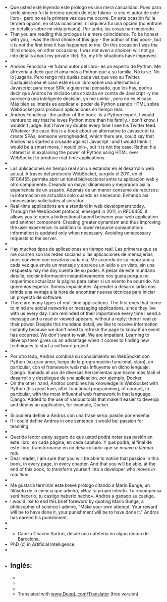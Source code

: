 - Que usted esté leyendo este prólogo es una mera casualidad. Pues para serle sincero fui la tercera opción de este fulano -o sea el autor de este libro-, pero no es la primera vez que me ocurre. En esta ocasión fui la tercera opción, en otras ocasiones, ni siquiera fui una opción  (no entraré en detalles sobre mi vida privada). Por tanto, las cosas han mejorado.
- That you are reading this prologue is a mere coincidence. To be honest with you, I was the third choice of this guy - the author of this book-, but it is not the first time it has happened to me. On this occasion I was the third choice, on other occasions, I was not even a choice(I will not go into details about my private life). So, my life situations have improved.
-
- Andros Fenollosa -el fulano autor del libro- es un experto de Python. Me atrevería a decir que él ama más a Python que a su familia. No lo sé. No lo juzgaría. Pero tengo mis dudas cada vez que veo su Twitter. Cualquiera sea el caso este es un libro sobre una alternativa a Javascript para crear SPA; alguien mal pensado, que los hay, podría decir que Andros ha iniciado una cruzada en contra de Javacript -y me parecería una inteligente decisión, yo me uniría-, pero no es el caso. Más bien su interés es explicar el poder de Python usando HTML sobre WebSocket para producir aplicaciones en tiempo real.
- Andros Fenollosa -the author of the book- is a Python expert. I would venture to say that he loves Python more than his family. I don't know. I wouldn't judge. But I have my doubts every time I see his Twitter feed. Whatever the case this is a book about an alternative to Javascript to create SPAs; someone wrongheaded, which there are, could say that Andros has started a crusade against Javacript -and I would think it would be a smart move, I would join-, but it is not the case. Rather, his interest is in explaining the power of Python using HTML over WebSocket to produce real-time applications.
-
- Las aplicaciones en tiempo real son un estándar en el desarrollo web actual. A través del protocolo WebSocket, surgido el 2011, en el RFC6455, permite abrir un túnel bidireccional entre tu aplicación web y otro componente. Creando un mayor dinamismo y mejorando así la experiencia de un usuario. Además de un menor consumo de recursos: la información se actualiza solo cuando es necesario. Evitando así innecesarias solicitudes al servidor.
- Real-time applications are a standard in web development today. Through the WebSocket protocol, emerged in 2011, in RFC6455, it allows you to open a bidirectional tunnel between your web application and another component. Creating greater dynamism and thus improving the user experience. In addition to lower resource consumption: information is updated only when necessary. Avoiding unnecessary requests to the server.
-
- Hay muchos tipos de aplicaciones en tiempo real. Las primeras que se me ocurren son las redes sociales o las aplicaciones de mensajerías, pues conviven con nosotros cada día. Me acuerdo de su importancia cada vez que envío un mensaje y aparece un leído o un visto, sin una respuesta: hay me doy cuenta de su poder. A pesar de este mundano detalle, recibir información instantáneamente nos gusta porque no requerimos actualizar la página para saber si un evento ha ocurrido. No queremos esperar. Somos impacientes. Aprender a desarrollarlas nos brinda una ventaja a la hora de encontrar nuevas técnicas para iniciar un proyecto de software.
- There are many types of real-time applications. The first ones that come to mind are social networks or messaging applications, since they live with us every day. I am reminded of their importance every time I send a message and a read or viewed appears, without a reply: there I realize their power. Despite this mundane detail, we like to receive information instantly because we don't need to refresh the page to know if an event has occurred. We don't want to wait. We are impatient. Learning to develop them gives us an advantage when it comes to finding new techniques to start a software project.
-
- Por otro lado, Andros combina su conocimiento en WebSocket con Python (su gran amor, luego de la programación funcional, claro),  en particular, con el framework web más influyente en dicho lenguaje: Django. Sumado al uso de diversas herramientas que hacen más fácil el desarrollo y despliegue de una aplicación, por ejemplo, Docker.
- On the other hand, Andros combines his knowledge in WebSocket with Python (his great love, after functional programming, of course), in particular, with the most influential web framework in that language: Django. Added to the use of various tools that make it easier to develop and deploy an application, for example, Docker.
-
- Si pudiera definir a Andros con una frase sería: pasión por enseñar.
- If I could define Andros in one sentence it would be: passion for teaching.
-
- Querido lector estoy seguro de que usted podrá notar esa pasión en este libro, en cada página, en cada capítulo. Y que podrá, al final de este libro, transformarse en un desarrollador que se *mueva a tiempo real*.
- Dear reader, I am sure that you will be able to notice that passion in this book, in every page, in every chapter. And that you will be able, at the end of this book, to transform yourself into a developer who *moves in real time*.
-
- Me gustaría terminar este breve prólogo citando a Mario Bunge, un filósofo de la ciencia que admiro, «Haz tu propio intento. Tu recompensa será hacerlo, tu castigo haberlo hecho». Andros a ganado su castigo.
- I would like to end this brief foreword by quoting Mario Bunge, a philosopher of science I admire, "Make your own attempt. Your reward will be to have done it, your punishment will be to have done it." Andros has earned his punishment.
-
- - Camilo Chacón Sartori, desde una cafetería en algún rincon de Barcelona.
- PhD (c) in Artificial Intelligence.
-
- Inglés:
	-
	-
	-
	-
	- Translated with www.DeepL.com/Translator (free version)